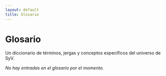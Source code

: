 ```yaml
---
layout: default
title: Glosario
---
```


# Glosario

Un diccionario de términos, jergas y conceptos específicos del universo de SyV.

*No hay entradas en el glosario por el momento.* 


